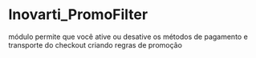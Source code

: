 Inovarti_PromoFilter
====================

módulo permite que você ative ou desative os métodos de pagamento e transporte do checkout criando regras de promoção
